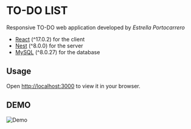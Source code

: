 # TO-DO LIST
Responsive TO-DO web application developed by *Estrella Portocarrero*

- [React](https://reactjs.org/) (^17.0.2) for the client
- [Nest](https://nestjs.com/) (^8.0.0) for the server
- [MySQL](https://www.mysql.com/) (^8.0.27) for the database

## Usage
Open [http://localhost:3000](http://localhost:3000) to view it in your browser.

## DEMO
![Demo](demo.gif)